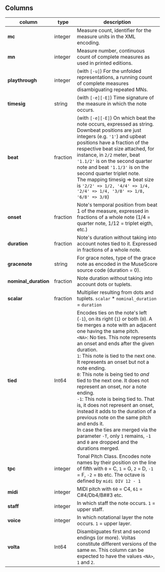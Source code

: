 ## Columns

| column | type | description |
|----------------------|----------|---------------------------------------------------------------------------------------------------------------------------------------------------------------------------------------------------------------------------------------------------------------------------------------------------------------------------------------------------------------------------------------------------------------------------------------------------------------------------------------------------------------------------------------------------------------------------------------------------------------------------------------------------------------------------------------------------------------------------------------|
| **mc** | integer | Measure count, identifier for the measure units in the XML encoding. |
| **mn** | integer | Measure number, continuous count of complete measures as used in printed editions. |
| **playthrough** | integer | (with `[-u]`) For the unfolded representations, a running count of complete measures disambiguating repeated MNs.   |
| **timesig** | string | (with `[-e][-E]`) Time signature of the measure in which the note occurs. |
| **beat** | fraction | (with `[-e][-E]`) On which beat the note occurs, expressed as string. Downbeat positions are just integers (e.g. `'1'`) and upbeat positions have a fraction of the respective beat size attached, for instance, in `2/2` meter, beat `'1.1/2'` is on the second quarter note and beat `'1.1/3'` is on the second quarter triplet note.<br> The mapping timesig => beat size is `'2/2' => 1/2, '4/4' => 1/4, '2/4' => 1/4, '3/8' => 1/8, '6/8' => 3/8`} |
| **onset** | fraction | Note's temporal position from beat 1 of the measure, expressed in fractions of a whole note (1/4 = quarter note, 1/12 = triplet eigth, etc.) |
| **duration** | fraction | Note's duration without taking into account notes tied to it. Expressed in fractions of a whole note. |
| **gracenote** | string | For grace notes, type of the grace note as encoded in the MuseScore source code (duration = 0). |
| **nominal_duration** | fraction | Note duration without taking into account dots or tuplets. |
| **scalar** | fraction | Multiplier resulting from dots and tuplets. `scalar` * `nominal_duration` = `duration` |
| **tied** | Int64 | Encodes ties on the note's left (`-1`), on its right (`1`) or both (`0`). A tie merges a note with an adjacent one having the same pitch.<br>`<NA>`: No ties. This note represents an onset and ends after the given duration.<br>`1`: This note is tied to the next one. It represents an onset but not a note ending.<br>`0`: This note is being tied to *and* tied to the next one. It does not represent an onset, nor a note ending.<br>`-1`: This note is being tied to. That is, it does not represent an onset, instead it adds to the duration of a previous note on the same pitch and ends it.<br>In case the ties are merged via the parameter `-T`, only `1` remains, `-1` and `0` are dropped and the durations merged. |
| **tpc** | integer | Tonal Pitch Class. Encodes note names by their position on the line of fifth with `0` = C, `1` = G, `2` = D, `-1` = F, `-2` = `Bb` etc. The octave is defined by `midi DIV 12 - 1` |
| **midi** | integer | MIDI pitch with `60` = C4, `61` = C#4/Db4/B##3 etc. |
| **staff** | integer | In which staff the note occurs. `1` = upper staff. |
| **voice** | integer | In which notational layer the note occurs. `1` = upper layer. |
| **volta** | Int64 | Disambiguates first and second endings (or more). Voltas constitute different versions of the same `mn`. This column can be expected to have the values `<NA>`, `1` and `2`. |
